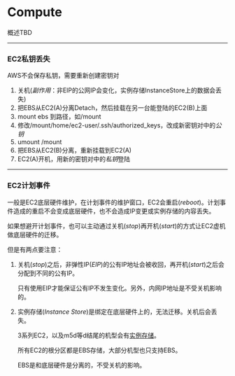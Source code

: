 # Compute
概述TBD

---
### EC2私钥丢失

AWS不会保存私钥，需要重新创建密钥对
1. 关机(*副作用*：非EIP的公网IP会变化，实例存储InstanceStore上的数据会丢失)
2. 把EBS从EC2(A)分离Detach，然后挂载在另一台能登陆的EC2(B)上面
3. mount ebs 到路径，如/mount
4. 修改/mount/home/ec2-user/.ssh/authorized_keys，改成新密钥对中的*公钥*
5. umount /mount
6. 把EBS从EC2(B)分离，重新挂载到EC2(A)
7. EC2(A)开机，用新的密钥对中的*私钥*登陆

---
### EC2计划事件

一般是EC2底层硬件维护，在计划事件的维护窗口，EC2会重启(*reboot*)。计划事件造成的重启不会变成底层硬件，也不会造成IP变更或实例存储的内容丢失。

如果想避开计划事件，也可以主动通过关机(*stop*)再开机(*start*)的方式让EC2虚机做底层硬件的迁移。

但是有两点要注意：

1. 关机(*stop*)之后，非弹性IP(*EIP*)的公有IP地址会被收回，再开机(*start*)之后会分配到不同的公有IP。

   只有使用EIP才能保证公有IP不发生变化。另外，内网IP地址是不受关机影响的。

2. 实例存储(*Instance Store*)是绑定在底层硬件上的，无法迁移。关机后会丢失。

   3系列EC2，以及m5d等d结尾的机型会有[实例存储](https://www.cisco.com/c/en/us/products/collateral/security/firepower-2100-series/datasheet-c78-742473.html)。

   所有EC2的根分区都是EBS存储，大部分机型也只支持EBS。

   EBS是和底层硬件是分离的，不受关机的影响。

